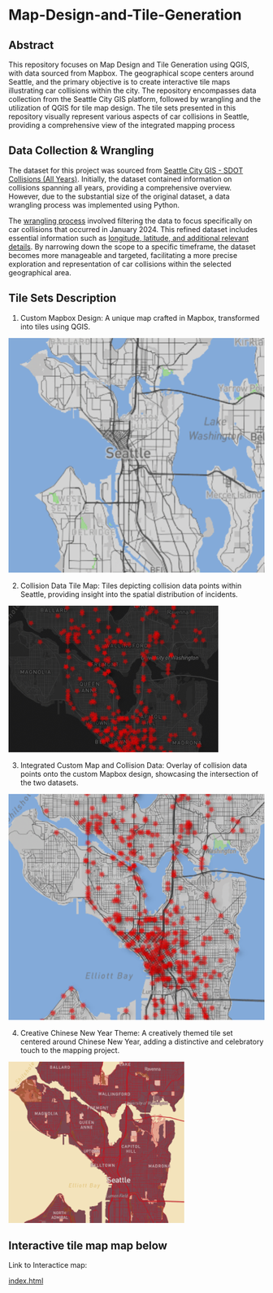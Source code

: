 # Map-Design-and-Tile-Generation

## Abstract 
This repository focuses on Map Design and Tile Generation using QGIS, with data sourced from Mapbox. The geographical scope centers around Seattle, and the primary objective is to create interactive tile maps illustrating car collisions within the city. The repository encompasses data collection from the Seattle City GIS platform, followed by wrangling and the utilization of QGIS for tile map design. The tile sets presented in this repository visually represent various aspects of car collisions in Seattle, providing a comprehensive view of the integrated mapping process

## Data Collection & Wrangling
The dataset for this project was sourced from [Seattle City GIS - SDOT Collisions (All Years)](https://data-seattlecitygis.opendata.arcgis.com/datasets/SeattleCityGIS::sdot-collisions-all-years-2/about). Initially, the dataset contained information on collisions spanning all years, providing a comprehensive overview. However, due to the substantial size of the original dataset, a data wrangling process was implemented using Python.

The [wrangling process](/data_wrangling.ipynb) involved filtering the data to focus specifically on car collisions that occurred in January 2024. This refined dataset includes essential information such as [longitude, latitude, and additional relevant details](/filtered_data_2024_v2.csv). By narrowing down the scope to a specific timeframe, the dataset becomes more manageable and targeted, facilitating a more precise exploration and representation of car collisions within the selected geographical area.

## Tile Sets Description
1)  Custom Mapbox Design: A unique map crafted in Mapbox, transformed into tiles using QGIS.

![tile 1](./img/tile1.png)

2) Collision Data Tile Map: Tiles depicting collision data points within Seattle, providing insight into the spatial distribution of incidents.

![tile 2](/img/tile2.png)

3) Integrated Custom Map and Collision Data: Overlay of collision data points onto the custom Mapbox design, showcasing the intersection of the two datasets.

![tile 3](/img/tile3.png)

4) Creative Chinese New Year Theme: A creatively themed tile set centered around Chinese New Year, adding a distinctive and celebratory touch to the mapping project.

![tile 4](/img/tile4.png)

## Interactive tile map map below
Link to Interactice map: 

[index.html](https://raw.githack.com/lesther-dumos/Map-Design-and-Tile-Generation/main/index.html)




